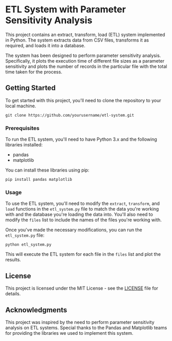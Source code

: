 # ETL System with Parameter Sensitivity Analysis

This project contains an extract, transform, load (ETL) system implemented in Python. The system extracts data from CSV files, transforms it as required, and loads it into a database.

The system has been designed to perform parameter sensitivity analysis. Specifically, it plots the execution time of different file sizes as a parameter sensitivity and plots the number of records in the particular file with the total time taken for the process.

## Getting Started

To get started with this project, you'll need to clone the repository to your local machine.

```
git clone https://github.com/yourusername/etl-system.git
```

### Prerequisites

To run the ETL system, you'll need to have Python 3.x and the following libraries installed:

- pandas
- matplotlib

You can install these libraries using pip:

```
pip install pandas matplotlib
```

### Usage

To use the ETL system, you'll need to modify the `extract`, `transform`, and `load` functions in the `etl_system.py` file to match the data you're working with and the database you're loading the data into. You'll also need to modify the `files` list to include the names of the files you're working with.

Once you've made the necessary modifications, you can run the `etl_system.py` file:

```
python etl_system.py
```

This will execute the ETL system for each file in the `files` list and plot the results.

## License

This project is licensed under the MIT License - see the [LICENSE](LICENSE) file for details.

## Acknowledgments

This project was inspired by the need to perform parameter sensitivity analysis on ETL systems. Special thanks to the Pandas and Matplotlib teams for providing the libraries we used to implement this system.